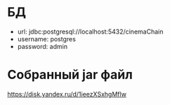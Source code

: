 # БД 
- url: jdbc:postgresql://localhost:5432/cinemaChain
- username: postgres
- password: admin
# Собранный jar файл
https://disk.yandex.ru/d/1ieezXSxhgMflw
